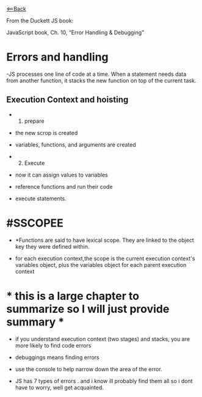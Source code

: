 [<==Back](README.md)

From the Duckett JS book:

JavaScript book, Ch. 10, “Error Handling & Debugging”


# Errors and handling

-JS processes one line of code at a time. When a statement needs data from another function, it stacks the new function on top of the current task. 

## Execution Context and hoisting
- 1) prepare
- the new scrop is created
- variables, functions, and arguments are created

- 2) Execute
- now it can assign values to variables
- reference functions and run their code
- execute statements.

# #SSCOPEE

- *Functions are said to have lexical scope. They are linked to the object key they were defined within.

- for each execution context,the scope is the current execution context's variables object, plus the variables object for each parent execution context



# * **this is a large chapter to summarize so I will just provide summary** *

-  if you understand execution context (two stages) and stacks, you are more likely to find code errors

- debuggings means finding errors

- use the console to help narrow down the area of the error.

- JS has 7 types of errors . and i know ill probably find them all so i dont have to worry, well get acquainted.


